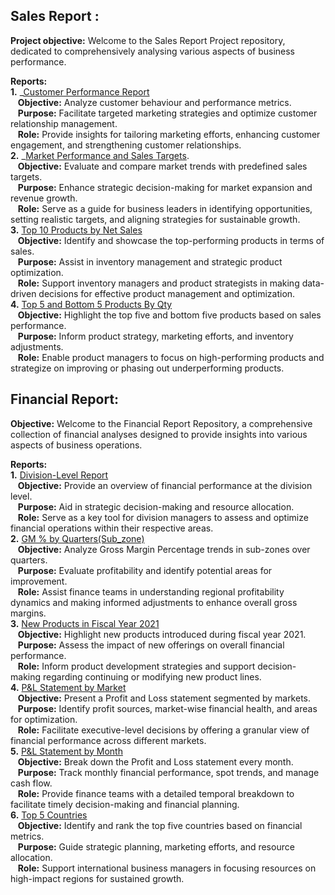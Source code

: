 ## Sales Report :

**Project objective:**
Welcome to the Sales Report Project repository, dedicated to comprehensively analysing various aspects of business performance.

**Reports:**<br/>
**1.** _[Customer Performance Report](https://github.com/Guruprasad79/Excel-Analytics/blob/main/Customer_performace_report_India.pdf)<br/>
&nbsp;&nbsp;&nbsp;**Objective:** Analyze customer behaviour and performance metrics.<br/>
&nbsp;&nbsp;&nbsp;**Purpose:** Facilitate targeted marketing strategies and optimize customer relationship management.<br/>
&nbsp;&nbsp;&nbsp;**Role:** Provide insights for tailoring marketing efforts, enhancing customer engagement, and strengthening customer relationships.<br/>
**2.** _[Market Performance and Sales Targets](https://github.com/Guruprasad79/Excel-Analytics/blob/main/Market%20performace%20vs%20Target.pdf).<br/>
&nbsp;&nbsp;&nbsp;**Objective:** Evaluate and compare market trends with predefined sales targets.<br/>
&nbsp;&nbsp;&nbsp;**Purpose:** Enhance strategic decision-making for market expansion and revenue growth.<br/>&nbsp;&nbsp;&nbsp;**Role:** Serve as a guide for business leaders in identifying opportunities, setting realistic targets, and aligning strategies for sustainable growth.<br/>
**3.** [Top 10 Products by Net Sales](https://github.com/Guruprasad79/Excel-Analytics/blob/main/Top%2010%20Products%20by%20NS.pdf)<br/>
&nbsp;&nbsp;&nbsp;**Objective:** Identify and showcase the top-performing products in terms of sales.<br/>
&nbsp;&nbsp;&nbsp;**Purpose:** Assist in inventory management and strategic product optimization.<br/>
&nbsp;&nbsp;&nbsp;**Role:** Support inventory managers and product strategists in making data-driven decisions for effective product management and optimization.<br/>
**4.** [Top 5 and Bottom 5 Products By Qty](https://github.com/Guruprasad79/Excel-Analytics/blob/main/Top%26Bottom%205%20Products%20by%20Qty.pdf)<br/>
&nbsp;&nbsp;&nbsp;**Objective:** Highlight the top five and bottom five products based on sales performance.<br/>
&nbsp;&nbsp;&nbsp;**Purpose:** Inform product strategy, marketing efforts, and inventory adjustments.<br/>
&nbsp;&nbsp;&nbsp;**Role:** Enable product managers to focus on high-performing products and strategize on improving or phasing out underperforming products.<br/>


## Financial Report:
**Objective:**
Welcome to the Financial Report Repository, a comprehensive collection of financial analyses designed to provide insights into various aspects of business operations.

**Reports:**<br/>
**1.** [Division-Level Report](https://github.com/Guruprasad79/Excel-Analytics/blob/main/division_level_report.pdf)<br/>
&nbsp;&nbsp;&nbsp;**Objective:** Provide an overview of financial performance at the division level.<br/>
&nbsp;&nbsp;&nbsp;**Purpose:** Aid in strategic decision-making and resource allocation.<br/>
&nbsp;&nbsp;&nbsp;**Role:** Serve as a key tool for division managers to assess and optimize financial operations within their respective areas.<br/>
**2.** [GM % by Quarters(Sub_zone)](https://github.com/Guruprasad79/Excel-Analytics/blob/main/GM%25_subzone.pdf)<br/>
&nbsp;&nbsp;&nbsp;**Objective:** Analyze Gross Margin Percentage trends in sub-zones over quarters.<br/>
&nbsp;&nbsp;&nbsp;**Purpose:** Evaluate profitability and identify potential areas for improvement.<br/>
&nbsp;&nbsp;&nbsp;**Role:** Assist finance teams in understanding regional profitability dynamics and making informed adjustments to enhance overall gross margins.<br/>
**3.** [New Products in Fiscal Year 2021](https://github.com/Guruprasad79/Excel-Analytics/blob/main/New%20Products%20in%202021.png)<br/>
&nbsp;&nbsp;&nbsp;**Objective:** Highlight new products introduced during fiscal year 2021.<br/>
&nbsp;&nbsp;&nbsp;**Purpose:** Assess the impact of new offerings on overall financial performance.<br/>
&nbsp;&nbsp;&nbsp;**Role:** Inform product development strategies and support decision-making regarding continuing or modifying new product lines.<br/>
**4.** [P&L Statement by Market](https://github.com/Guruprasad79/Excel-Analytics/blob/main/P%26L%20Statement%20by%20Market.pdf)<br/>
&nbsp;&nbsp;&nbsp;**Objective:** Present a Profit and Loss statement segmented by markets.<br/>
&nbsp;&nbsp;&nbsp;**Purpose:** Identify profit sources, market-wise financial health, and areas for optimization.<br/>
&nbsp;&nbsp;&nbsp;**Role:** Facilitate executive-level decisions by offering a granular view of financial performance across different markets.<br/>
**5.** [P&L Statement by Month](https://github.com/Guruprasad79/Excel-Analytics/blob/main/P%26L%20Statements%20by%20Months.pdf)<br/>
&nbsp;&nbsp;&nbsp;**Objective:** Break down the Profit and Loss statement every month.<br/>
&nbsp;&nbsp;&nbsp;**Purpose:** Track monthly financial performance, spot trends, and manage cash flow.<br/>
&nbsp;&nbsp;&nbsp;**Role:** Provide finance teams with a detailed temporal breakdown to facilitate timely decision-making and financial planning.<br/>
**6.** [Top 5 Countries](https://github.com/Guruprasad79/Excel-Analytics/blob/main/top_5_country.pdf)<br/>
&nbsp;&nbsp;&nbsp;**Objective:** Identify and rank the top five countries based on financial metrics.<br/>
&nbsp;&nbsp;&nbsp;**Purpose:** Guide strategic planning, marketing efforts, and resource allocation.<br/>
&nbsp;&nbsp;&nbsp;**Role:** Support international business managers in focusing resources on high-impact regions for sustained growth.<br/>
